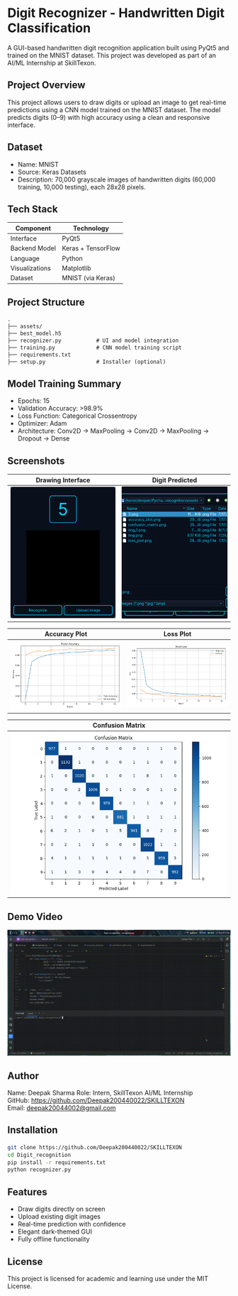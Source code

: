 
# Digit Recognizer - Handwritten Digit Classification

A GUI-based handwritten digit recognition application built using PyQt5 and trained on the MNIST dataset. This project was developed as part of an AI/ML Internship at SkillTexon.

## Project Overview

This project allows users to draw digits or upload an image to get real-time predictions using a CNN model trained on the MNIST dataset. The model predicts digits (0–9) with high accuracy using a clean and responsive interface.

## Dataset

- Name: MNIST
- Source: Keras Datasets
- Description: 70,000 grayscale images of handwritten digits (60,000 training, 10,000 testing), each 28x28 pixels.

## Tech Stack

| Component      | Technology       |
|----------------|------------------|
| Interface      | PyQt5            |
| Backend Model  | Keras + TensorFlow |
| Language       | Python           |
| Visualizations | Matplotlib       |
| Dataset        | MNIST (via Keras) |

## Project Structure

```
.
├── assets/
├── best_model.h5
├── recognizer.py           # UI and model integration
├── training.py             # CNN model training script
├── requirements.txt
├── setup.py                # Installer (optional)
```

## Model Training Summary

- Epochs: 15
- Validation Accuracy: >98.9%
- Loss Function: Categorical Crossentropy
- Optimizer: Adam
- Architecture: Conv2D → MaxPooling → Conv2D → MaxPooling → Dropout → Dense

## Screenshots

| Drawing Interface           | Digit Predicted                       |
|-----------------------------|---------------------------------------|
| ![Canvas](assets/digit.png) | ![Prediction](assets/file_upload.png) |

| Accuracy Plot             | Loss Plot                 |
|---------------------------|----------------------------|
| ![Accuracy](assets/accuracy_plot.png) | ![Loss](assets/loss_plot.png) |

| Confusion Matrix |
|------------------|
| ![Confusion](assets/confusion_matrix.png) |

## Demo Video

![Confusion](assets/output.gif)
## Author

Name: Deepak Sharma
Role: Intern, SkillTexon AI/ML Internship  
GitHub: https://github.com/Deepak200440022/SKILLTEXON   
Email: deepak20044002@gmail.com

## Installation

```bash
git clone https://github.com/Deepak200440022/SKILLTEXON
cd Digit_recognition
pip install -r requirements.txt
python recognizer.py
```

## Features

- Draw digits directly on screen
- Upload existing digit images
- Real-time prediction with confidence
- Elegant dark-themed GUI
- Fully offline functionality

## License

This project is licensed for academic and learning use under the MIT License.
